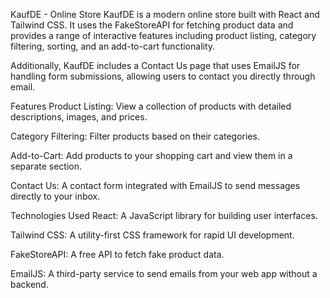 KaufDE - Online Store
KaufDE is a modern online store built with React and Tailwind CSS. It uses the FakeStoreAPI for fetching product data and provides a range of interactive features including product listing, category filtering, sorting, and an add-to-cart functionality.

Additionally, KaufDE includes a Contact Us page that uses EmailJS for handling form submissions, allowing users to contact you directly through email.

Features
Product Listing: View a collection of products with detailed descriptions, images, and prices.

Category Filtering: Filter products based on their categories.

Add-to-Cart: Add products to your shopping cart and view them in a separate section.

Contact Us: A contact form integrated with EmailJS to send messages directly to your inbox.

Technologies Used
React: A JavaScript library for building user interfaces.

Tailwind CSS: A utility-first CSS framework for rapid UI development.

FakeStoreAPI: A free API to fetch fake product data.

EmailJS: A third-party service to send emails from your web app without a backend.
